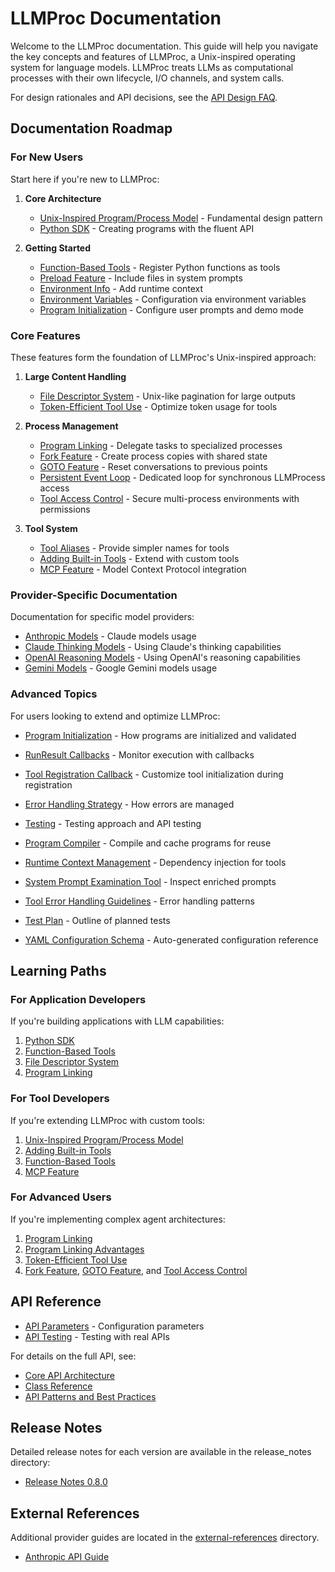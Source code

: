 # LLMProc Documentation

Welcome to the LLMProc documentation. This guide will help you navigate the key concepts and features of LLMProc, a Unix-inspired operating system for language models. LLMProc treats LLMs as computational processes with their own lifecycle, I/O channels, and system calls.

For design rationales and API decisions, see the [API Design FAQ](../FAQ.md).

## Documentation Roadmap

### For New Users

Start here if you're new to LLMProc:

1. **Core Architecture**
   - [Unix-Inspired Program/Process Model](unix-program-process-model.md) - Fundamental design pattern
   - [Python SDK](python-sdk.md) - Creating programs with the fluent API

2. **Getting Started**
   - [Function-Based Tools](function-based-tools.md) - Register Python functions as tools
   - [Preload Feature](preload-feature.md) - Include files in system prompts
   - [Environment Info](env_info.md) - Add runtime context
   - [Environment Variables](environment-variables.md) - Configuration via environment variables
   - [Program Initialization](program-initialization.md) - Configure user prompts and demo mode

### Core Features

These features form the foundation of LLMProc's Unix-inspired approach:

1. **Large Content Handling**
   - [File Descriptor System](file-descriptor-system.md) - Unix-like pagination for large outputs
   - [Token-Efficient Tool Use](token-efficient-tool-use.md) - Optimize token usage for tools

2. **Process Management**
   - [Program Linking](program-linking.md) - Delegate tasks to specialized processes
   - [Fork Feature](fork-feature.md) - Create process copies with shared state
   - [GOTO Feature](goto-feature.md) - Reset conversations to previous points
   - [Persistent Event Loop](persistent-event-loop.md) - Dedicated loop for synchronous LLMProcess access
   - [Tool Access Control](tool-access-control.md) - Secure multi-process environments with permissions

3. **Tool System**
   - [Tool Aliases](tool-aliases.md) - Provide simpler names for tools
   - [Adding Built-in Tools](adding-builtin-tools.md) - Extend with custom tools
   - [MCP Feature](mcp-feature.md) - Model Context Protocol integration

### Provider-Specific Documentation

Documentation for specific model providers:

- [Anthropic Models](anthropic.md) - Claude models usage
- [Claude Thinking Models](claude-thinking-models.md) - Using Claude's thinking capabilities
- [OpenAI Reasoning Models](openai-reasoning-models.md) - Using OpenAI's reasoning capabilities
- [Gemini Models](gemini.md) - Google Gemini models usage

### Advanced Topics

For users looking to extend and optimize LLMProc:

- [Program Initialization](program-initialization.md) - How programs are initialized and validated
- [RunResult Callbacks](runresult-callbacks.md) - Monitor execution with callbacks
- [Tool Registration Callback](tool-registration-callback.md) - Customize tool initialization during registration
- [Error Handling Strategy](error-handling-strategy.md) - How errors are managed
- [Testing](testing.md) - Testing approach and API testing

- [Program Compiler](program-compiler.md) - Compile and cache programs for reuse
- [Runtime Context Management](runtime-context.md) - Dependency injection for tools
- [System Prompt Examination Tool](system-prompt-tool.md) - Inspect enriched prompts
- [Tool Error Handling Guidelines](tool-error-handling.md) - Error handling patterns
- [Test Plan](test-plan.md) - Outline of planned tests
- [YAML Configuration Schema](yaml_config_schema.md) - Auto-generated configuration reference

## Learning Paths

### For Application Developers

If you're building applications with LLM capabilities:

1. [Python SDK](python-sdk.md)
2. [Function-Based Tools](function-based-tools.md)
3. [File Descriptor System](file-descriptor-system.md)
4. [Program Linking](program-linking.md)

### For Tool Developers

If you're extending LLMProc with custom tools:

1. [Unix-Inspired Program/Process Model](unix-program-process-model.md)
2. [Adding Built-in Tools](adding-builtin-tools.md)
3. [Function-Based Tools](function-based-tools.md)
4. [MCP Feature](mcp-feature.md)

### For Advanced Users

If you're implementing complex agent architectures:

1. [Program Linking](program-linking.md)
2. [Program Linking Advantages](program-linking-advantages.md)
3. [Token-Efficient Tool Use](token-efficient-tool-use.md)
4. [Fork Feature](fork-feature.md), [GOTO Feature](goto-feature.md), and [Tool Access Control](tool-access-control.md)

## API Reference

- [API Parameters](api_parameters.md) - Configuration parameters
- [API Testing](api_testing.md) - Testing with real APIs

For details on the full API, see:
- [Core API Architecture](api/core.md)
- [Class Reference](api/classes.md)
- [API Patterns and Best Practices](api/patterns.md)

## Release Notes

Detailed release notes for each version are available in the release_notes directory:

- [Release Notes 0.8.0](release_notes/RELEASE_NOTES_0.8.0.md)

## External References

Additional provider guides are located in the [external-references](external-references/) directory.

- [Anthropic API Guide](external-references/anthropic-api.md)
